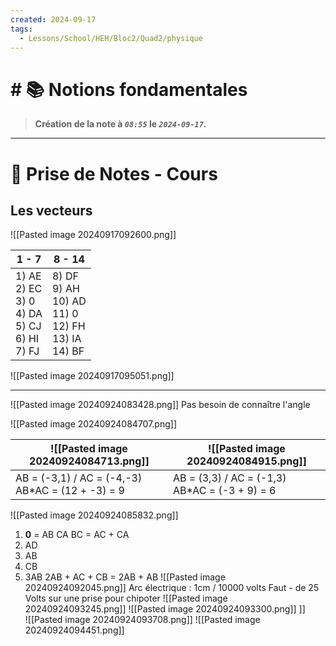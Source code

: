 ```yaml
---
created: 2024-09-17
tags:
  - Lessons/School/HEH/Bloc2/Quad2/physique
---
```


# # 📚  Notions fondamentales

> **Création de la note à *`08:55`* le *`2024-09-17`.***
---

# 📝 Prise de Notes - Cours

## Les vecteurs
![[Pasted image 20240917092600.png]]



| 1 - 7                                                      | 8 - 14                                                          |
| ---------------------------------------------------------- | --------------------------------------------------------------- |
| 1) AE<br>2) EC<br>3) 0<br>4) DA<br>5) CJ<br>6) HI<br>7) FJ | 8) DF<br>9) AH<br>10) AD<br>11) 0<br>12) FH<br>13) IA<br>14) BF |
![[Pasted image 20240917095051.png]]

---

![[Pasted image 20240924083428.png]] 
Pas besoin de connaître l'angle

![[Pasted image 20240924084707.png]]

| ![[Pasted image 20240924084713.png]]                  | ![[Pasted image 20240924084915.png]]               |
| ----------------------------------------------------- | -------------------------------------------------- |
| AB = (-3,1) / AC = (-4,-3) <br>AB\*AC = (12 + -3) = 9 | AB = (3,3) / AC = (-1,3) <br>AB\*AC = (-3 + 9) = 6 |
![[Pasted image 20240924085832.png]] 
1) **0** = AB CA BC = AC + CA
2) AD 
3) AB
4) CB
5) 3AB 2AB + AC + CB = 2AB + AB
![[Pasted image 20240924092045.png]] 
Arc électrique : 1cm / 10000 volts
Faut - de 25 Volts sur une prise pour chipoter
![[Pasted image 20240924093245.png]] 
![[Pasted image 20240924093300.png]] 
 ]]  
![[Pasted image 20240924093708.png]] 
![[Pasted image 20240924094451.png]] 

